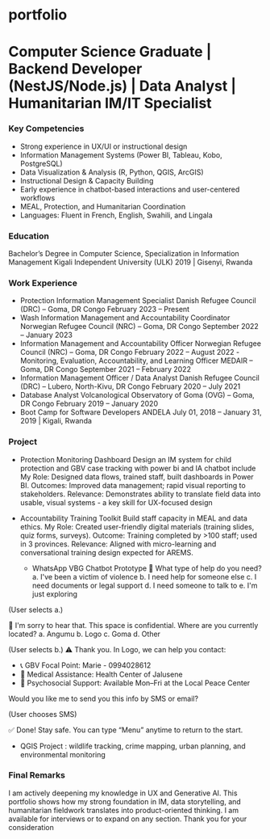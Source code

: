 # portfolio

# Computer Science Graduate | Backend Developer (NestJS/Node.js) | Data Analyst | Humanitarian IM/IT Specialist

### Key Competencies
- Strong experience in UX/UI or instructional design
- Information Management Systems (Power BI, Tableau, Kobo, PostgreSQL)
- Data Visualization & Analysis (R, Python, QGIS, ArcGIS)
- Instructional Design & Capacity Building
- Early experience in chatbot-based interactions and user-centered workflows
- MEAL, Protection, and Humanitarian Coordination
- Languages: Fluent in French, English, Swahili, and Lingala

### Education 
  Bachelor’s Degree in Computer Science, Specialization in Information Management 
  Kigali Independent University (ULK) 2019 | Gisenyi, Rwanda
### Work Experience 
- Protection Information Management Specialist
  Danish Refugee Council (DRC) – Goma, DR Congo February 2023 – Present
- Wash Information Management and Accountability Coordinator
  Norwegian Refugee Council (NRC) – Goma, DR Congo September 2022 – January 2023
- Information Management and Accountability Officer
  Norwegian Refugee Council (NRC) – Goma, DR Congo February 2022 – August 2022
-Monitoring, Evaluation, Accountability, and Learning Officer
  MEDAIR – Goma, DR Congo September 2021 – February 2022
- Information Management Officer / Data Analyst
  Danish Refugee Council (DRC) – Lubero, North-Kivu, DR Congo February 2020 – July 2021
- Database Analyst Volcanological
  Observatory of Goma (OVG) – Goma, DR Congo February 2019 – January 2020
- Boot Camp for Software Developers
ANDELA July 01, 2018 – January 31, 2019 | Kigali, Rwanda

### Project 
- Protection Monitoring Dashboard
  Design an IM system for child protection and GBV case tracking with power bi and IA chatbot include
  My Role: Designed data flows, trained staff, built dashboards in Power BI.
  Outcomes: Improved data management; rapid visual reporting to stakeholders. Relevance: Demonstrates ability to translate field data into usable, visual systems - a key skill for UX-focused design

- Accountability Training Toolkit
   Build staff capacity in MEAL and data ethics.
   My Role: Created user-friendly digital materials (training slides, quiz forms, surveys).
   Outcome: Training completed by >100 staff; used in 3 provinces.
   Relevance: Aligned with micro-learning and conversational training design expected for AREMS.

  - WhatsApp VBG Chatbot Prototype
    ⿡ What type of help do you need?
a. I've been a victim of violence
b. I need help for someone else
c. I need documents or legal support
d. I need someone to talk to
e. I'm just exploring

(User selects a.)

🔐 I'm sorry to hear that. This space is confidential.
Where are you currently located?
a. Angumu
b. Logo
c. Goma
d. Other

(User selects b.)
⚠ Thank you. In Logo, we can help you contact:
- 📞 GBV Focal Point: Marie - 0994028612
- 🏥 Medical Assistance: Health Center of Jalusene
- 🧠 Psychosocial Support: Available Mon–Fri at the Local Peace Center

Would you like me to send you this info by SMS or email?

(User chooses SMS)

✅ Done! Stay safe. You can type “Menu” anytime to return to the start.
- QGIS Project : wildlife tracking, crime mapping, urban planning, and environmental monitoring
### Final Remarks
I am actively deepening my knowledge in UX and Generative AI. This portfolio shows how my strong
foundation in IM, data storytelling, and humanitarian fieldwork translates into product-oriented thinking.
I am available for interviews or to expand on any section. Thank you for your consideration
